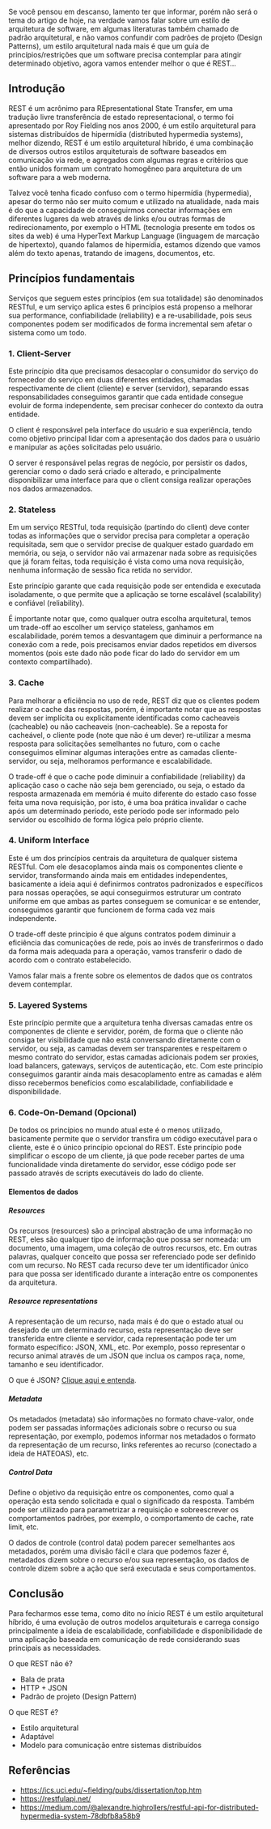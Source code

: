 Se você pensou em descanso, lamento ter que informar, porém não será o tema do artigo de hoje, na verdade vamos falar sobre um estilo de arquitetura de software, em algumas literaturas também chamado de padrão arquitetural, e não vamos confundir com padrões de projeto (Design Patterns), um estilo arquitetural nada mais é que um guia de princípios/restrições que um software precisa contemplar para atingir determinado objetivo, agora vamos entender melhor o que é REST…

## Introdução

REST é um acrônimo para REpresentational State Transfer, em uma tradução livre transferência de estado representacional, o termo foi apresentado por Roy Fielding nos anos 2000, é um estilo arquitetural para sistemas distribuídos de hipermídia (distributed hypermedia systems), melhor dizendo, REST é um estilo arquitetural híbrido, é uma combinação de diversos outros estilos arquiteturais de software baseados em comunicação via rede, e agregados com algumas regras e critérios que então unidos formam um contrato homogêneo para arquitetura de um software para a web moderna.

Talvez você tenha ficado confuso com o termo hipermídia (hypermedia), apesar do termo não ser muito comum e utilizado na atualidade, nada mais é do que a capacidade de conseguirmos conectar informações em diferentes lugares da web através de links e/ou outras formas de redirecionamento, por exemplo o HTML (tecnologia presente em todos os sites da web) é uma HyperText Markup Language (linguagem de marcação de hipertexto), quando falamos de hipermídia, estamos dizendo que vamos além do texto apenas, tratando de imagens, documentos, etc.

## Princípios fundamentais

Serviços que seguem estes princípios (em sua totalidade) são denominados RESTful, e um serviço aplica estes 6 princípios está propenso a melhorar sua performance, confiabilidade (reliability) e a re-usabilidade, pois seus componentes podem ser modificados de forma incremental sem afetar o sistema como um todo.


### 1. Client-Server

Este princípio dita que precisamos desacoplar o consumidor do serviço do fornecedor do serviço em duas diferentes entidades, chamadas respectivamente de client (cliente) e server (servidor), separando essas responsabilidades conseguimos garantir que cada entidade consegue evoluir de forma independente, sem precisar conhecer do contexto da outra entidade.

O client é responsável pela interface do usuário e sua experiência, tendo como objetivo principal lidar com a apresentação dos dados para o usuário e manipular as ações solicitadas pelo usuário.

O server é responsável pelas regras de negócio, por persistir os dados, gerenciar como o dado será criado e alterado, e principalmente disponibilizar uma interface para que o client consiga realizar operações nos dados armazenados.

### 2. Stateless

Em um serviço RESTful, toda requisição (partindo do client) deve conter todas as informações que o servidor precisa para completar a operação requisitada, sem que o servidor precise de qualquer estado guardado em memória, ou seja, o servidor não vai armazenar nada sobre as requisições que já foram feitas, toda requisição é vista como uma nova requisição, nenhuma informação de sessão fica retida no servidor.

Este princípio garante que cada requisição pode ser entendida e executada isoladamente, o que permite que a aplicação se torne escalável (scalability) e confiável (reliability).

É importante notar que, como qualquer outra escolha arquitetural, temos um trade-off ao escolher um serviço stateless, ganhamos em escalabilidade, porém temos a desvantagem que diminuir a performance na conexão com a rede, pois precisamos enviar dados repetidos em diversos momentos (pois este dado não pode ficar do lado do servidor em um contexto compartilhado).

### 3. Cache

Para melhorar a eficiência no uso de rede, REST diz que os clientes podem realizar o cache das respostas, porém, é importante notar que as respostas devem ser implícita ou explicitamente identificadas como cacheaveis (cacheable) ou não cacheaveis (non-cacheable). Se a reposta for cacheável, o cliente pode (note que não é um dever) re-utilizar a mesma resposta para solicitações semelhantes no futuro, com o cache conseguimos eliminar algumas interações entre as camadas cliente-servidor, ou seja, melhoramos performance e escalabilidade.

O trade-off é que o cache pode diminuir a confiabilidade (reliability) da aplicação caso o cache não seja bem gerenciado, ou seja, o estado da resposta armazenada em memória é muito diferente do estado caso fosse feita uma nova requisição, por isto, é uma boa prática invalidar o cache após um determinado período, este período pode ser informado pelo servidor ou escolhido de forma lógica pelo próprio cliente.

### 4. Uniform Interface

Este é um dos princípios centrais da arquitetura de qualquer sistema RESTful. Com ele desacoplamos ainda mais os componentes cliente e servidor, transformando ainda mais em entidades independentes, basicamente a ideia aqui é definirmos contratos padronizados e específicos para nossas operações, se aqui conseguirmos estruturar um contrato uniforme em que ambas as partes conseguem se comunicar e se entender, conseguimos garantir que funcionem de forma cada vez mais independente.

O trade-off deste princípio é que alguns contratos podem diminuir a eficiência das comunicações de rede, pois ao invés de transferirmos o dado da forma mais adequada para a operação, vamos transferir o dado de acordo com o contrato estabelecido.

Vamos falar mais a frente sobre os elementos de dados que os contratos devem contemplar.

### 5. Layered Systems

Este princípio permite que a arquitetura tenha diversas camadas entre os componentes de cliente e servidor, porém, de forma que o cliente não consiga ter visibilidade que não está conversando diretamente com o servidor, ou seja, as camadas devem ser transparentes e respeitarem o mesmo contrato do servidor, estas camadas adicionais podem ser proxies, load balancers, gateways, serviços de autenticação, etc. Com este princípio conseguimos garantir ainda mais desacoplamento entre as camadas e além disso recebermos benefícios como escalabilidade, confiabilidade e disponibilidade.

### 6. Code-On-Demand (Opcional)

De todos os princípios no mundo atual este é o menos utilizado, basicamente permite que o servidor transfira um código executável para o cliente, este é o único princípio opcional do REST. Este princípio pode simplificar o escopo de um cliente, já que pode receber partes de uma funcionalidade vinda diretamente do servidor, esse código pode ser passado através de scripts executáveis do lado do cliente.

#### Elementos de dados

##### Resources

Os recursos (resources) são a principal abstração de uma informação no REST, eles são qualquer tipo de informação que possa ser nomeada: um documento, uma imagem, uma coleção de outros recursos, etc. Em outras palavras, qualquer conceito que possa ser referenciado pode ser definido com um recurso. No REST cada recurso deve ter um identificador único para que possa ser identificado durante a interação entre os componentes da arquitetura.

##### Resource representations

A representação de um recurso, nada mais é do que o estado atual ou desejado de um determinado recurso, esta representação deve ser transferida entre cliente e servidor, cada representação pode ter um formato específico: JSON, XML, etc. Por exemplo, posso representar o recurso animal através de um JSON que inclua os campos raça, nome, tamanho e seu identificador.

O que é JSON? [Clique aqui e entenda](./o-que-e-json).

##### Metadata

Os metadados (metadata) são informações no formato chave-valor, onde podem ser passadas informações adicionais sobre o recurso ou sua representação, por exemplo, podemos informar nos metadados o formato da representação de um recurso, links referentes ao recurso (conectado a ideia de HATEOAS), etc.

##### Control Data

Define o objetivo da requisição entre os componentes, como qual a operação esta sendo solicitada e qual o significado da resposta. Também pode ser utilizado para parametrizar a requisição e sobreescrever os comportamentos padrões, por exemplo, o comportamento de cache, rate limit, etc.

O dados de controle (control data) podem parecer semelhantes aos metadados, porém uma divisão fácil e clara que podemos fazer é, metadados dizem sobre o recurso e/ou sua representação, os dados de controle dizem sobre a ação que será executada e seus comportamentos.

## Conclusão

Para fecharmos esse tema, como dito no ínicio REST é um estilo arquitetural híbrido, é uma evolução de outros modelos arquiteturais e carrega consigo principalmente a ideia de escalabilidade, confiabilidade e disponibilidade de uma aplicação baseada em comunicação de rede considerando suas principais as necessidades.

O que REST não é?

- Bala de prata
- HTTP + JSON
- Padrão de projeto (Design Pattern)

O que REST é?

- Estilo arquitetural
- Adaptável
- Modelo para comunicação entre sistemas distribuídos

## Referências

- <https://ics.uci.edu/~fielding/pubs/dissertation/top.htm>
- <https://restfulapi.net/>
- <https://medium.com/@alexandre.highrollers/restful-api-for-distributed-hypermedia-system-78dbfb8a58b9>